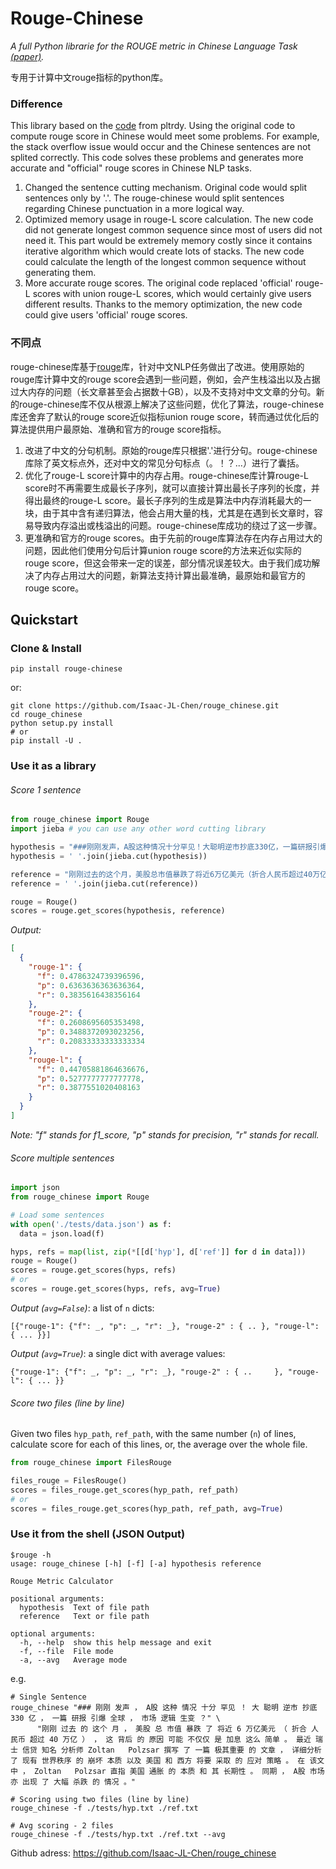 # Rouge-Chinese
*A full Python librarie for the ROUGE metric in Chinese Language Task [(paper)](http://www.aclweb.org/anthology/W04-1013).*

专用于计算中文rouge指标的python库。

### Difference

This library based on the [code](https://github.com/pltrdy/rouge) from pltrdy. Using the original code to compute rouge score in Chinese would meet some problems. For example, the stack overflow issue would occur and the Chinese sentences are not splited correctly. This code solves these problems and generates more accurate and "official" rouge scores in Chinese NLP tasks.

1. Changed the sentence cutting mechanism. Original code would split sentences only by '.'. The rouge-chinese would split sentences regarding Chinese punctuation in a more logical way.
2. Optimized memory usage in rouge-L score calculation. The new code did not generate longest common sequence since most of users did not need it. This part would be extremely memory costly since it contains iterative algorithm which would create lots of stacks. The new code could calculate the length of the longest common sequence without generating them. 
3. More accurate rouge scores. The original code replaced 'official' rouge-L scores with union rouge-L scores, which would certainly give users different results. Thanks to the memory optimization, the new code could give users 'official' rouge scores.

### 不同点

rouge-chinese库基于[rouge](https://github.com/pltrdy/rouge)库，针对中文NLP任务做出了改进。使用原始的rouge库计算中文的rouge score会遇到一些问题，例如，会产生栈溢出以及占据过大内存的问题（长文章甚至会占据数十GB），以及不支持对中文文章的分句。新的rouge-chinese库不仅从根源上解决了这些问题，优化了算法，rouge-chinese库还舍弃了默认的rouge score近似指标union rouge score，转而通过优化后的算法提供用户最原始、准确和官方的rouge score指标。

1. 改进了中文的分句机制。原始的rouge库只根据'.'进行分句。rouge-chinese库除了英文标点外，还对中文的常见分句标点（。！？...）进行了囊括。
2. 优化了rouge-L score计算中的内存占用。rouge-chinese库计算rouge-L score时不再需要生成最长子序列，就可以直接计算出最长子序列的长度，并得出最终的rouge-L score。最长子序列的生成是算法中内存消耗最大的一块，由于其中含有递归算法，他会占用大量的栈，尤其是在遇到长文章时，容易导致内存溢出或栈溢出的问题。rouge-chinese库成功的绕过了这一步骤。
3. 更准确和官方的rouge scores。由于先前的rouge库算法存在内存占用过大的问题，因此他们使用分句后计算union rouge score的方法来近似实际的rouge score，但这会带来一定的误差，部分情况误差较大。由于我们成功解决了内存占用过大的问题，新算法支持计算出最准确，最原始和最官方的rouge score。

## Quickstart
### Clone & Install
```
pip install rouge-chinese
```
or:
```shell
git clone https://github.com/Isaac-JL-Chen/rouge_chinese.git
cd rouge_chinese
python setup.py install
# or
pip install -U .
```


### Use it as a library

###### Score 1 sentence

```python
from rouge_chinese import Rouge
import jieba # you can use any other word cutting library

hypothesis = "###刚刚发声，A股这种情况十分罕见！大聪明逆市抄底330亿，一篇研报引爆全球，市场逻辑生变？"
hypothesis = ' '.join(jieba.cut(hypothesis)) 

reference = "刚刚过去的这个月，美股总市值暴跌了将近6万亿美元（折合人民币超过40万亿），这背后的原因可能不仅仅是加息这么简单。最近瑞士信贷知名分析师Zoltan Polzsar撰写了一篇极其重要的文章，详细分析了现有世界秩序的崩坏本质以及美国和西方将要采取的应对策略。在该文中，Zoltan Polzsar直指美国通胀的本质和其长期性。同期，A股市场亦出现了大幅杀跌的情况。"
reference = ' '.join(jieba.cut(reference))

rouge = Rouge()
scores = rouge.get_scores(hypothesis, reference)
```

*Output:*

```json
[
  {
    "rouge-1": {
      "f": 0.4786324739396596,
      "p": 0.6363636363636364,
      "r": 0.3835616438356164
    },
    "rouge-2": {
      "f": 0.2608695605353498,
      "p": 0.3488372093023256,
      "r": 0.20833333333333334
    },
    "rouge-l": {
      "f": 0.44705881864636676,
      "p": 0.5277777777777778,
      "r": 0.3877551020408163
    }
  }
]
```

*Note: "f" stands for f1_score, "p" stands for precision, "r" stands for recall.*

###### Score multiple sentences
```python
import json
from rouge_chinese import Rouge

# Load some sentences
with open('./tests/data.json') as f:
  data = json.load(f)

hyps, refs = map(list, zip(*[[d['hyp'], d['ref']] for d in data]))
rouge = Rouge()
scores = rouge.get_scores(hyps, refs)
# or
scores = rouge.get_scores(hyps, refs, avg=True)
```

*Output (`avg=False`)*: a list of `n` dicts:

```
[{"rouge-1": {"f": _, "p": _, "r": _}, "rouge-2" : { .. }, "rouge-l": { ... }}]
```


*Output (`avg=True`)*: a single dict with average values:

```
{"rouge-1": {"f": _, "p": _, "r": _}, "rouge-2" : { ..     }, "rouge-l": { ... }}
``` 

###### Score two files (line by line)
Given two files `hyp_path`, `ref_path`, with the same number (`n`) of lines, calculate score for each of this lines, or, the average over the whole file. 

```python
from rouge_chinese import FilesRouge

files_rouge = FilesRouge()
scores = files_rouge.get_scores(hyp_path, ref_path)
# or
scores = files_rouge.get_scores(hyp_path, ref_path, avg=True)
```

### Use it from the shell (JSON Output)
```
$rouge -h
usage: rouge_chinese [-h] [-f] [-a] hypothesis reference

Rouge Metric Calculator

positional arguments:
  hypothesis  Text of file path
  reference   Text or file path

optional arguments:
  -h, --help  show this help message and exit
  -f, --file  File mode
  -a, --avg   Average mode

```

e.g. 


```shell
# Single Sentence
rouge_chinese "### 刚刚 发声 ， A股 这种 情况 十分 罕见 ！ 大 聪明 逆市 抄底 330 亿 ， 一篇 研报 引爆 全球 ， 市场 逻辑 生变 ？" \
      "刚刚 过去 的 这个 月 ， 美股 总 市值 暴跌 了 将近 6 万亿美元 （ 折合 人民币 超过 40 万亿 ） ， 这 背后 的 原因 可能 不仅仅 是 加息 这么 简单 。 最近 瑞士 信贷 知名 分析师 Zoltan   Polzsar 撰写 了 一篇 极其重要 的 文章 ， 详细分析 了 现有 世界秩序 的 崩坏 本质 以及 美国 和 西方 将要 采取 的 应对 策略 。 在 该文 中 ， Zoltan   Polzsar 直指 美国 通胀 的 本质 和 其 长期性 。 同期 ， A股 市场 亦 出现 了 大幅 杀跌 的 情况 。"

# Scoring using two files (line by line)
rouge_chinese -f ./tests/hyp.txt ./ref.txt

# Avg scoring - 2 files
rouge_chinese -f ./tests/hyp.txt ./ref.txt --avg
```

Github adress: https://github.com/Isaac-JL-Chen/rouge_chinese